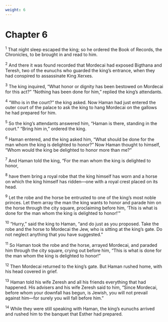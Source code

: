 ```yaml
---
weight: 6
---
```


# Chapter 6

<sup>1</sup> That night sleep escaped the king; so he ordered the Book of Records, the Chronicles, to be brought in and read to him. 

<sup>2</sup> And there it was found recorded that Mordecai had exposed Bigthana and Teresh, two of the eunuchs who guarded the king’s entrance, when they had conspired to assassinate King Xerxes. 

<sup>3</sup> The king inquired, “What honor or dignity has been bestowed on Mordecai for this act?” “Nothing has been done for him,” replied the king’s attendants. 

<sup>4</sup> “Who is in the court?” the king asked. Now Haman had just entered the outer court of the palace to ask the king to hang Mordecai on the gallows he had prepared for him. 

<sup>5</sup> So the king’s attendants answered him, “Haman is there, standing in the court.” “Bring him in,” ordered the king. 

<sup>6</sup> Haman entered, and the king asked him, “What should be done for the man whom the king is delighted to honor?” Now Haman thought to himself, “Whom would the king be delighted to honor more than me?” 

<sup>7</sup> And Haman told the king, “For the man whom the king is delighted to honor, 

<sup>8</sup> have them bring a royal robe that the king himself has worn and a horse on which the king himself has ridden—one with a royal crest placed on its head. 

<sup>9</sup> Let the robe and the horse be entrusted to one of the king’s most noble princes. Let them array the man the king wants to honor and parade him on the horse through the city square, proclaiming before him, ‘This is what is done for the man whom the king is delighted to honor!’” 

<sup>10</sup> “Hurry,” said the king to Haman, “and do just as you proposed. Take the robe and the horse to Mordecai the Jew, who is sitting at the king’s gate. Do not neglect anything that you have suggested.” 

<sup>11</sup> So Haman took the robe and the horse, arrayed Mordecai, and paraded him through the city square, crying out before him, “This is what is done for the man whom the king is delighted to honor!” 

<sup>12</sup> Then Mordecai returned to the king’s gate. But Haman rushed home, with his head covered in grief. 

<sup>13</sup> Haman told his wife Zeresh and all his friends everything that had happened. His advisers and his wife Zeresh said to him, “Since Mordecai, before whom your downfall has begun, is Jewish, you will not prevail against him—for surely you will fall before him.” 

<sup>14</sup> While they were still speaking with Haman, the king’s eunuchs arrived and rushed him to the banquet that Esther had prepared. 


